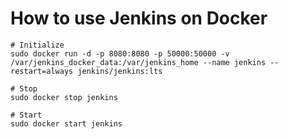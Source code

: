 # How to use Jenkins on Docker

```
# Initialize
sudo docker run -d -p 8080:8080 -p 50000:50000 -v /var/jenkins_docker_data:/var/jenkins_home --name jenkins --restart=always jenkins/jenkins:lts

# Stop
sudo docker stop jenkins

# Start
sudo docker start jenkins
```
